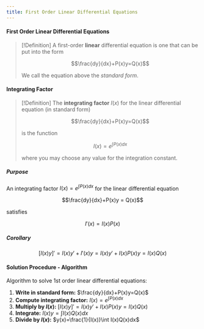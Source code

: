 ```yaml
---
title: First Order Linear Differential Equations
---
```


#### First Order Linear Differential Equations
>[!Definition]
>A first-order **linear** differential equation is one that can be put into the form
>
>$$\frac{dy}{dx}+P(x)y=Q(x)$$
>
>We call the equation above the *standard form*.

#### Integrating Factor
>[!Definition]
>The **integrating factor** $I(x)$ for the linear differential equation (in standard form)
>
>$$\frac{dy}{dx}+P(x)y=Q(x)$$
>
>is the function
>
>$$I(x) = e^{\int P(x) dx}$$
>
>where you may choose any value for the integration constant.

##### Purpose
An integrating factor $I(x) = e^{\int P(x)dx}$ for the linear differential equation

$$\frac{dy}{dx}+P(x)y = Q(x)$$

satisfies

$$I'(x) = I(x)P(x)$$

##### Corollary
$$[I(x)y]' = I(x)y'+I'(x)y = I(x)y'+I(x)P(x)y = I(x)Q(x)$$

#### Solution Procedure - Algorithm
Algorithm to solve 1st order linear differential equations:
1. **Write in standard form:** $\frac{dy}{dx}+P(x)y=Q(x)$
2. **Compute integrating factor:** $I(x)=e^{\int P(x)dx}$
3. **Multiply by $I(x)$:** $[I(x)y]' = I(x)y'+I(x)P(x)y=I(x)Q(x)$
4. **Integrate:** $I(x)y=\int I(x)Q(x)dx$
5. **Divide by $I(x)$:** $y(x)=\frac{1}{I(x)}\int I(x)Q(x)dx$

